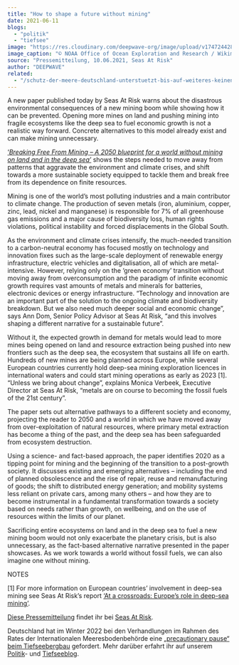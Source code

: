 ```yaml
---
title: "How to shape a future without mining"
date: 2021-06-11
blogs: 
  - "politik"
  - "tiefsee"
image: "https://res.cloudinary.com/deepwave-org/image/upload/v1747244287/deepwave.org/1024px-Deep_sea_corals_Wagner_Seamount.jpg"
image_caption: "© NOAA Office of Ocean Exploration and Research / Wikimedia Commons (PD)"
source: "Pressemitteilung, 10.06.2021, Seas At Risk"
author: "DEEPWAVE"
related: 
  - "/schutz-der-meere-deutschland-unterstuetzt-bis-auf-weiteres-keinen-tiefseebergbau/"
---
```


A new paper published today by Seas At Risk warns about the disastrous environmental consequences of a new mining boom while showing how it can be prevented. Opening more mines on land and pushing mining into fragile ecosystems like the deep sea to fuel economic growth is not a realistic way forward. Concrete alternatives to this model already exist and can make mining unnecessary.

[‘_Breaking Free From Mining – A 2050 blueprint for a world without mining on land and in the deep sea’_](https://seas-at-risk.org/?p=3756&preview=true) shows the steps needed to move away from patterns that aggravate the environment and climate crises, and shift towards a more sustainable society equipped to tackle them and break free from its dependence on finite resources.

Mining is one of the world’s most polluting industries and a main contributor to climate change. The production of seven metals (iron, aluminium, copper, zinc, lead, nickel and manganese) is responsible for 7% of all greenhouse gas emissions and a major cause of biodiversity loss, human rights violations, political instability and forced displacements in the Global South.

As the environment and climate crises intensify, the much-needed transition to a carbon-neutral economy has focused mostly on technology and innovation fixes such as the large-scale deployment of renewable energy infrastructure, electric vehicles and digitalisation, all of which are metal-intensive. However, relying only on the ‘green economy’ transition without moving away from overconsumption and the paradigm of infinite economic growth requires vast amounts of metals and minerals for batteries, electronic devices or energy infrastructure. “Technology and innovation are an important part of the solution to the ongoing climate and biodiversity breakdown. But we also need much deeper social and economic change”, says Ann Dom, Senior Policy Advisor at Seas At Risk, “and this involves shaping a different narrative for a sustainable future”.

Without it, the expected growth in demand for metals would lead to more mines being opened on land and resource extraction being pushed into new frontiers such as the deep sea, the ecosystem that sustains all life on earth. Hundreds of new mines are being planned across Europe, while several European countries currently hold deep-sea mining exploration licences in international waters and could start mining operations as early as 2023 \[1\]. “Unless we bring about change”, explains Monica Verbeek, Executive Director at Seas At Risk, “metals are on course to becoming the fossil fuels of the 21st century”.

The paper sets out alternative pathways to a different society and economy, projecting the reader to 2050 and a world in which we have moved away from over-exploitation of natural resources, where primary metal extraction has become a thing of the past, and the deep sea has been safeguarded from ecosystem destruction.

Using a science- and fact-based approach, the paper identifies 2020 as a tipping point for mining and the beginning of the transition to a post-growth society. It discusses existing and emerging alternatives – including the end of planned obsolescence and the rise of repair, reuse and remanufacturing of goods; the shift to distributed energy generation; and mobility systems less reliant on private cars, among many others – and how they are to become instrumental in a fundamental transformation towards a society based on needs rather than growth, on wellbeing, and on the use of resources within the limits of our planet.

Sacrificing entire ecosystems on land and in the deep sea to fuel a new mining boom would not only exacerbate the planetary crisis, but is also unnecessary, as the fact-based alternative narrative presented in the paper showcases. As we work towards a world without fossil fuels, we can also imagine one without mining.

NOTES

\[1\] For more information on European countries’ involvement in deep-sea mining see Seas At Risk’s report [‘At a crossroads: Europe’s role in deep-sea mining’](https://seas-at-risk.org/publications/at-a-crossroads-europes-role-in-deep-sea-mining/).

[Diese Pressemitteilung](https://seas-at-risk.org/press-releases/how-to-shape-a-future-without-mining/) findet ihr bei [Seas At Risk](https://seas-at-risk.org/).

Deutschland hat im Winter 2022 bei den Verhandlungen im Rahmen des Rates der Internationalen Meeresbodenbehörde eine [„precautionary pause“ beim Tiefseebergbau](https://www.deepwave.org/schutz-der-meere-deutschland-unterstuetzt-bis-auf-weiteres-keinen-tiefseebergbau/) gefordert. Mehr darüber erfahrt ihr auf unserem [Politik](https://www.deepwave.org/blogs/politik/)\- und [Tiefseeblog](https://www.deepwave.org/blogs/tiefsee/).
